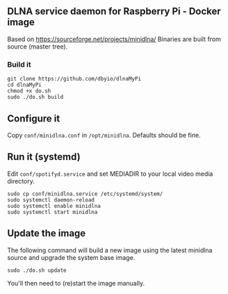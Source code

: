 ## DLNA service daemon for Raspberry Pi - Docker image

Based on https://sourceforge.net/projects/minidlna/
Binaries are built from source (master tree).


### Build it

```
git clone https://github.com/dbyio/dlnaMyPi
cd dlnaMyPi
chmod +x do.sh
sudo ./do.sh build
```

## Configure it

Copy `conf/minidlna.conf` in `/opt/minidlna`.
Defaults should be fine.


## Run it (systemd)

Edit `conf/spotifyd.service` and set MEDIADIR to your local video media directory.

```
sudo cp conf/minidlna.service /etc/systemd/system/
sudo systemctl daemon-reload
sudo systemctl enable minidlna
sudo systemctl start minidlna
```


## Update the image

The following command will build a new image using the latest minidlna source and upgrade the system base image.

```
sudo ./do.sh update
```

You'll then need to (re)start the image manually.
